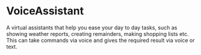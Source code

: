 # VoiceAssistant
A virtual assistants that help you ease your day to day tasks, such as showing weather reports, creating
remainders, making shopping lists etc. This can take commands via voice and gives the required result via
voice or text.
